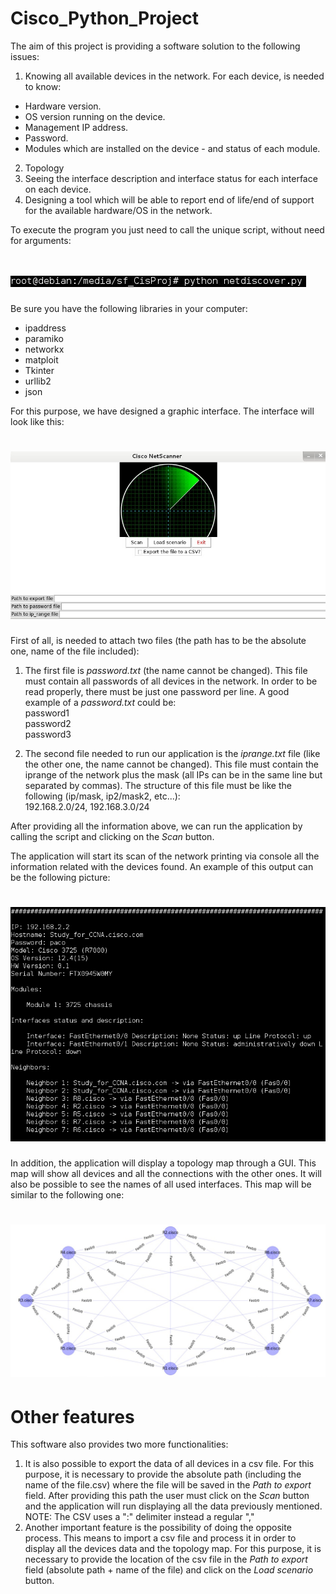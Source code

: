# Cisco_Python_Project

The aim of this project is providing a software solution to the following issues:

1.	Knowing all available devices in the network. For each device, is needed to know:
  -	Hardware version.
  -	OS version running on the device.
  -	Management IP address.
  -	Password.
  -	Modules which are installed on the device - and status of each module.
2.	Topology
3.	Seeing the interface description and interface status for each interface on each device. 
4.	Designing a tool which will be able to report end of life/end of support for the available hardware/OS in the network. 

To execute the program you just need to call the unique script, without need for arguments:
# ![CallScript](media/execute.png)

Be sure you have the following libraries in your computer:

  - ipaddress
  - paramiko
  - networkx
  - matploit
  - Tkinter
  - urllib2
  - json

For this purpose, we have designed a graphic interface. The interface will look like this:
# ![Logo](media/graphic_interface.jpeg)

First of all, is needed to attach two files (the path has to be the absolute one, name of the file included):
  1. The first file is <i>password.txt</i> (the name cannot be changed). This file must contain all passwords of all          devices in the network. In order to be read properly, there must be just one password per line. A good example of a <i>password.txt</i> could be:
  <br>password1 <br>
  password2 <br>
  password3
  
  2. The second file needed to run our application is the <i>iprange.txt</i> file (like the other one, the name cannot be changed). This file must contain the iprange of the network plus the mask (all IPs can be in the same line but separated by commas). The structure of this file must be like the following (ip/mask, ip2/mask2, etc...):
  <br>192.168.2.0/24, 192.168.3.0/24
  
After providing all the information above, we can run the application by calling the script and clicking on the <i>Scan</i> button.
 
The application will start its scan of the network printing via console all the information related with the devices found. 
An example of this output can be the following picture:

# ![Console_output](media/console_output.PNG)

In addition, the application will display a topology map through a GUI. This map will show all devices and all the connections with the other ones. It will also be possible to see the names of all used interfaces. This map will be similar to the following one:

# ![Topology_Map](media/topology_map.png)

# Other features

This software also provides two more functionalities:

  1. It is also possible to export the data of all devices in a csv file. For this purpose, it is necessary to provide the          absolute path (including the name of the file.csv) where the file will be saved in the <i>Path to export</i> field. After      providing this path the user must click on the <i>Scan</i> button and the application will run displaying all the data        previously mentioned. NOTE: The CSV uses a ":" delimiter instead a regular ","
  2. Another important feature is the possibility of doing the opposite process. This means to import a csv file and process it in order to display all the devices data and the topology map. For this purpose, it is necessary to provide the location of the csv file in the <i>Path to export</i> field (absolute path + name of the file) and click on the <i>Load scenario</i> button.
